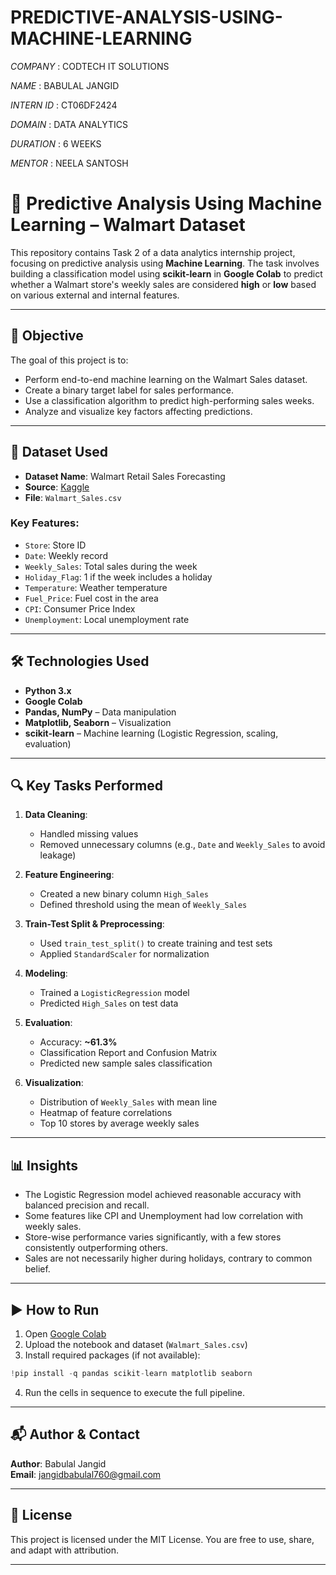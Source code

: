 # PREDICTIVE-ANALYSIS-USING-MACHINE-LEARNING

*COMPANY* : CODTECH IT SOLUTIONS

*NAME* : BABULAL JANGID

*INTERN ID* : CT06DF2424

*DOMAIN* : DATA ANALYTICS

*DURATION* : 6 WEEKS

*MENTOR* : NEELA SANTOSH


# 🤖 Predictive Analysis Using Machine Learning – Walmart Dataset

This repository contains Task 2 of a data analytics internship project, focusing on predictive analysis using **Machine Learning**. The task involves building a classification model using **scikit-learn** in **Google Colab** to predict whether a Walmart store's weekly sales are considered **high** or **low** based on various external and internal features.

---

## 📌 Objective

The goal of this project is to:
- Perform end-to-end machine learning on the Walmart Sales dataset.
- Create a binary target label for sales performance.
- Use a classification algorithm to predict high-performing sales weeks.
- Analyze and visualize key factors affecting predictions.

---

## 📁 Dataset Used

- **Dataset Name**: Walmart Retail Sales Forecasting
- **Source**: [Kaggle](https://www.kaggle.com/)
- **File**: `Walmart_Sales.csv`

### Key Features:
- `Store`: Store ID
- `Date`: Weekly record
- `Weekly_Sales`: Total sales during the week
- `Holiday_Flag`: 1 if the week includes a holiday
- `Temperature`: Weather temperature
- `Fuel_Price`: Fuel cost in the area
- `CPI`: Consumer Price Index
- `Unemployment`: Local unemployment rate

---

## 🛠️ Technologies Used

- **Python 3.x**
- **Google Colab**
- **Pandas, NumPy** – Data manipulation
- **Matplotlib, Seaborn** – Visualization
- **scikit-learn** – Machine learning (Logistic Regression, scaling, evaluation)

---

## 🔍 Key Tasks Performed

1. **Data Cleaning**:
   - Handled missing values
   - Removed unnecessary columns (e.g., `Date` and `Weekly_Sales` to avoid leakage)

2. **Feature Engineering**:
   - Created a new binary column `High_Sales`
   - Defined threshold using the mean of `Weekly_Sales`

3. **Train-Test Split & Preprocessing**:
   - Used `train_test_split()` to create training and test sets
   - Applied `StandardScaler` for normalization

4. **Modeling**:
   - Trained a `LogisticRegression` model
   - Predicted `High_Sales` on test data

5. **Evaluation**:
   - Accuracy: **~61.3%**
   - Classification Report and Confusion Matrix
   - Predicted new sample sales classification

6. **Visualization**:
   - Distribution of `Weekly_Sales` with mean line
   - Heatmap of feature correlations
   - Top 10 stores by average weekly sales

---

## 📊 Insights

- The Logistic Regression model achieved reasonable accuracy with balanced precision and recall.
- Some features like CPI and Unemployment had low correlation with weekly sales.
- Store-wise performance varies significantly, with a few stores consistently outperforming others.
- Sales are not necessarily higher during holidays, contrary to common belief.

---

## ▶️ How to Run

1. Open [Google Colab](https://colab.research.google.com/)
2. Upload the notebook and dataset (`Walmart_Sales.csv`)
3. Install required packages (if not available):
```python
!pip install -q pandas scikit-learn matplotlib seaborn
```
4. Run the cells in sequence to execute the full pipeline.

---

## 📬 Author & Contact

**Author**: Babulal Jangid  
**Email**: jangidbabulal760@gmail.com  


---

## 📜 License

This project is licensed under the MIT License. You are free to use, share, and adapt with attribution.

---
